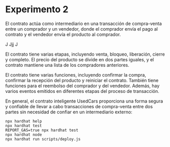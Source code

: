 # Experimento 2
El contrato actúa como intermediario en una transacción de compra-venta entre un comprador y un vendedor, donde el comprador envía el pago al contrato y el vendedor envía el producto al comprador.

J
Jjj
J

El contrato tiene varias etapas, incluyendo venta, bloqueo, liberación, cierre y completo. El precio del producto se divide en dos partes iguales, y el contrato mantiene una lista de los compradores anteriores.

El contrato tiene varias funciones, incluyendo confirmar la compra, confirmar la recepción del producto y reiniciar el contrato. También tiene funciones para el reembolso del comprador y del vendedor. Además, hay varios eventos emitidos en diferentes etapas del proceso de transacción.

En general, el contrato inteligente UsedCars proporciona una forma segura y confiable de llevar a cabo transacciones de compra-venta entre dos partes sin necesidad de confiar en un intermediario externo:

```shell
npx hardhat help
npx hardhat test
REPORT_GAS=true npx hardhat test
npx hardhat node
npx hardhat run scripts/deploy.js
```
